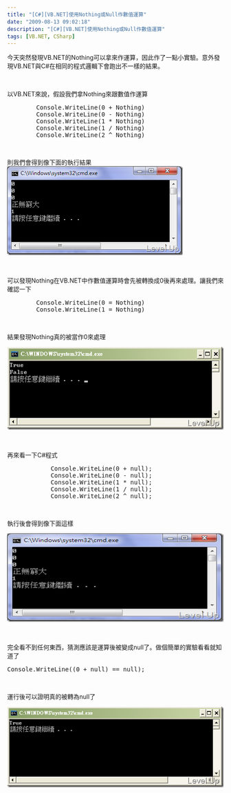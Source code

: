 ```yaml
---
title: "[C#][VB.NET]使用Nothing或Null作數值運算"
date: "2009-08-13 09:02:18"
description: "[C#][VB.NET]使用Nothing或Null作數值運算"
tags: [VB.NET, CSharp]
---
```


<p>今天突然發現VB.NET的Nothing可以拿來作運算，因此作了一點小實驗。意外發現VB.NET與C#在相同的程式邏輯下會跑出不一樣的結果。</p>  <p> </p>  <p>以VB.NET來說，假設我們拿Nothing來跟數值作運算</p>  <div style="padding-bottom: 0px; margin: 0px; padding-left: 0px; padding-right: 0px; display: inline; float: none; padding-top: 0px" id="scid:812469c5-0cb0-4c63-8c15-c81123a09de7:cd7fc944-e1bc-426e-a534-ca50f7a1e39a" class="wlWriterSmartContent">   <pre class="vb:nocontrols" name="code">        Console.WriteLine(0 + Nothing)
        Console.WriteLine(0 - Nothing)
        Console.WriteLine(1 * Nothing)
        Console.WriteLine(1 / Nothing)
        Console.WriteLine(2 ^ Nothing)</pre>
</div>

<p> </p>

<p>則我們會得到像下面的執行結果
  <br /><img style="border-bottom: 0px; border-left: 0px; display: inline; border-top: 0px; border-right: 0px" title="image" border="0" alt="image" src="\images\posts\10028\image_thumb.png" width="409" height="207" /> </p>

<p> </p>

<p>可以發現Nothing在VB.NET中作數值運算時會先被轉換成0後再來處理。讓我們來確認一下</p>

<div style="padding-bottom: 0px; margin: 0px; padding-left: 0px; padding-right: 0px; display: inline; float: none; padding-top: 0px" id="scid:812469c5-0cb0-4c63-8c15-c81123a09de7:798ea6f8-72cb-43de-854d-371600ec53aa" class="wlWriterSmartContent">
  <pre class="vb:nocontrols" name="code">        Console.WriteLine(0 = Nothing)
        Console.WriteLine(1 = Nothing)</pre>
</div>

<p> </p>

<p>結果發現Nothing真的被當作0來處理</p>

<p><img style="border-right-width: 0px; display: inline; border-top-width: 0px; border-bottom-width: 0px; border-left-width: 0px" title="image" border="0" alt="image" src="\images\posts\10028\image1_thumb.png" width="504" height="193" /></p>

<p> </p>

<p>再來看一下C#程式</p>

<div style="padding-bottom: 0px; margin: 0px; padding-left: 0px; padding-right: 0px; display: inline; float: none; padding-top: 0px" id="scid:812469c5-0cb0-4c63-8c15-c81123a09de7:8f35270b-735b-4593-a561-531fe32c4c61" class="wlWriterSmartContent">
  <pre class="c#:nocontrols" name="code">            Console.WriteLine(0 + null);
            Console.WriteLine(0 - null);
            Console.WriteLine(1 * null);
            Console.WriteLine(1 / null);
            Console.WriteLine(2 ^ null);</pre>
</div>

<p> </p>

<p>執行後會得到像下面這樣</p>

<p><img style="border-right-width: 0px; display: inline; border-top-width: 0px; border-bottom-width: 0px; border-left-width: 0px" title="image" border="0" alt="image" src="\images\posts\10028\image_thumb.png" width="504" height="206" /></p>

<p> </p>

<p>完全看不到任何東西，猜測應該是運算後被變成null了。做個簡單的實驗看看就知道了</p>

<div style="padding-bottom: 0px; margin: 0px; padding-left: 0px; padding-right: 0px; display: inline; float: none; padding-top: 0px" id="scid:812469c5-0cb0-4c63-8c15-c81123a09de7:0313ffb6-170f-40d6-9d9b-e2b67167510c" class="wlWriterSmartContent">
  <pre class="c#:nocontrols" name="code">Console.WriteLine((0 + null) == null);</pre>
</div>

<p> </p>

<p>運行後可以證明真的被轉為null了</p>

<p><img style="border-right-width: 0px; display: inline; border-top-width: 0px; border-bottom-width: 0px; border-left-width: 0px" title="image" border="0" alt="image" src="\images\posts\10028\image15_thumb.png" width="504" height="188" /></p>
